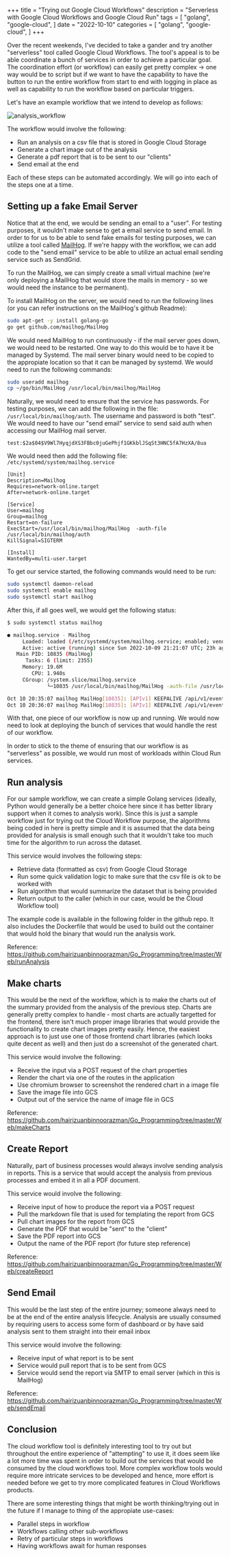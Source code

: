 +++
title = "Trying out Google Cloud Workflows"
description = "Serverless with Google Cloud Workflows and Google Cloud Run"
tags = [
    "golang",
    "google-cloud",
]
date = "2022-10-10"
categories = [
    "golang",
    "google-cloud",
]
+++

Over the recent weekends, I've decided to take a gander and try another "serverless" tool called Google Cloud Workflows. The tool's appeal is to be able coordinate a bunch of services in order to achieve a particular goal. The coordination effort (or workflow) can easily get pretty complex -> one way would be to script but if we want to have the capability to have the button to run the entire workflow from start to end with logging in place as well as capability to run the workflow based on particular triggers.

Let's have an example workflow that we intend to develop as follows:

![analysis_workflow](/20221010_tryingOutCloudWorkflows/analysis_workflow.png)

The workflow would involve the following:

- Run an analysis on a csv file that is stored in Google Cloud Storage
- Generate a chart image out of the analysis
- Generate a pdf report that is to be sent to our "clients"
- Send email at the end

Each of these steps can be automated accordingly. We will go into each of the steps one at a time.

## Setting up a fake Email Server

Notice that at the end, we would be sending an email to a "user". For testing purposes, it wouldn't make sense to get a email service to send email. In order to for us to be able to send fake emails for testing purposes, we can utilize a tool called [MailHog](https://github.com/mailhog/MailHog). If we're happy with the workflow, we can add code to the "send email" service to be able to utilize an actual email sending service such as SendGrid.

To run the MailHog, we can simply create a small virtual machine (we're only deploying a MailHog that would store the mails in memory - so we would need the instance to be permanent).

To install MailHog on the server, we would need to run the following lines (or you can refer instructions on the MailHog's github Readme):

```bash
sudo apt-get -y install golang-go
go get github.com/mailhog/MailHog
```

We would need MailHog to run continuously - if the mail server goes down, we would need to be restarted. One way to do this would be to have it be managed by Systemd. The mail server binary would need to be copied to the appropiate location so that it can be managed by systemd. We would need to run the following commands:

```bash
sudo useradd mailhog
cp ~/go/bin/MailHog /usr/local/bin/mailhog/MailHog
```

Naturally, we would need to ensure that the service has passwords. For testing purposes, we can add the following in the file: `/usr/local/bin/mailhog/auth`. The username and password is both "test". We would need to have our "send email" service to send said auth when accessing our MailHog mail server.

```
test:$2a$04$V9Wl7HyqjdXS3FBbc0juGePhjf1GKkblJSqSt3HNC5fA7HzXA/8ua
```

We would need then add the following file: `/etc/systemd/system/mailhog.service`

```
[Unit]
Description=Mailhog
Requires=network-online.target
After=network-online.target

[Service]
User=mailhog
Group=mailhog
Restart=on-failure
ExecStart=/usr/local/bin/mailhog/MailHog  -auth-file /usr/local/bin/mailhog/auth
KillSignal=SIGTERM

[Install]
WantedBy=multi-user.target
```

To get our service started, the following commands would need to be run:

```bash
sudo systemctl daemon-reload
sudo systemctl enable mailhog
sudo systemctl start mailhog
```

After this, if all goes well, we would get the following status:

```bash
$ sudo systemctl status mailhog

● mailhog.service - Mailhog
     Loaded: loaded (/etc/systemd/system/mailhog.service; enabled; vendor preset: enabled)
     Active: active (running) since Sun 2022-10-09 21:21:07 UTC; 23h ago
   Main PID: 10835 (MailHog)
      Tasks: 6 (limit: 2355)
     Memory: 19.6M
        CPU: 1.940s
     CGroup: /system.slice/mailhog.service
             └─10835 /usr/local/bin/mailhog/MailHog -auth-file /usr/local/bin/mailhog/auth

Oct 10 20:35:07 mailhog MailHog[10835]: [APIv1] KEEPALIVE /api/v1/events
Oct 10 20:36:07 mailhog MailHog[10835]: [APIv1] KEEPALIVE /api/v1/events
```

With that, one piece of our workflow is now up and running. We would now need to look at deploying the bunch of services that would handle the rest of our workflow.

In order to stick to the theme of ensuring that our workflow is as "serverless" as possible, we would run most of workloads within Cloud Run services.

## Run analysis

For our sample workflow, we can create a simple Golang services (ideally, Python would generally be a better choice here since it has better library support when it comes to analysis work). Since this is just a sample workflow just for trying out the Cloud Workflow purpose, the algorithms being coded in here is pretty simple and it is assumed that the data being provided for analysis is small enough such that it wouldn't take too much time for the algorithm to run across the dataset.

This service would involves the following steps:

- Retrieve data (formatted as csv) from Google Cloud Storage
- Run some quick validation logic to make sure that the csv file is ok to be worked with
- Run algorithm that would summarize the dataset that is being provided
- Return output to the caller (which in our case, would be the Cloud Workflow tool)

The example code is available in the following folder in the github repo. It also includes the Dockerfile that would be used to build out the container that would hold the binary that would run the analysis work.

Reference: https://github.com/hairizuanbinnoorazman/Go_Programming/tree/master/Web/runAnalysis

## Make charts

This would be the next of the workflow, which is to make the charts out of the summary provided from the analysis of the previous step. Charts are generally pretty complex to handle - most charts are actually targetted for the frontend, there isn't much proper image libraries that would provide the functionality to create chart images pretty easily. Hence, the easiest approach is to just use one of those frontend chart libraries (which looks quite decent as well) and then just do a screenshot of the generated chart.

This service would involve the following:

- Receive the input via a POST request of the chart properties
- Render the chart via one of the routes in the application
- Use chromium browser to screenshot the rendered chart in a image file
- Save the image file into GCS
- Output out of the service the name of image file in GCS

Reference: https://github.com/hairizuanbinnoorazman/Go_Programming/tree/master/Web/makeCharts

## Create Report

Naturally, part of business processes would always involve sending analysis in reports. This is a service that would accept the analysis from previous processes and embed it in all a PDF document.

This service would involve the following:

- Receive input of how to produce the report via a POST request
- Pull the markdown file that is used for templating the report from GCS
- Pull chart images for the report from GCS
- Generate the PDF that would be "sent" to the "client"
- Save the PDF report into GCS
- Output the name of the PDF report (for future step reference)

Reference: https://github.com/hairizuanbinnoorazman/Go_Programming/tree/master/Web/createReport

## Send Email

This would be the last step of the entire journey; someone always need to be at the end of the entire analysis lifecycle. Analysis are usually consumed by requiring users to access some form of dashboard or by have said analysis sent to them straight into their email inbox

This service would involve the following:

- Receive input of what report is to be sent
- Service would pull report that is to be sent from GCS
- Service would send the report via SMTP to email server (which in this is MailHog)

Reference: https://github.com/hairizuanbinnoorazman/Go_Programming/tree/master/Web/sendEmail

## Conclusion

The cloud workflow tool is definitely interesting tool to try out but throughout the entire experience of "attempting" to use it, it does seem like a lot more time was spent in order to build out the services that would be consumed by the cloud workflows tool. More complex workflow tools would require more intricate services to be developed and hence, more effort is needed before we get to try more complicated features in Cloud Workflows products.

There are some interesting things that might be worth thinking/trying out in the future if I manage to thing of the appropiate use-cases:

- Parallel steps in workflow
- Workflows calling other sub-workflows
- Retry of particular steps in workflows
- Having workflows await for human responses